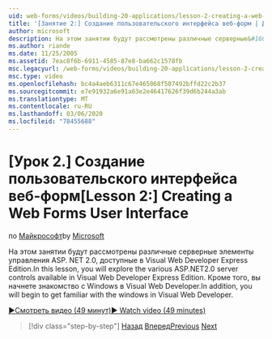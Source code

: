 ```yaml
---
uid: web-forms/videos/building-20-applications/lesson-2-creating-a-web-forms-user-interface
title: '[Занятие 2:] Создание пользовательского интерфейса веб-форм | Документация Майкрософт'
author: microsoft
description: На этом занятии будут рассмотрены различные серверные&#160;элементы управления ASP.NET 2,0, доступные в Visual Web Developer Express Edition. Кроме того, вы начнете...
ms.author: riande
ms.date: 11/25/2005
ms.assetid: 7eac8f6b-6911-4585-87e8-ba662c1578fb
msc.legacyurl: /web-forms/videos/building-20-applications/lesson-2-creating-a-web-forms-user-interface
msc.type: video
ms.openlocfilehash: bc4a4aeb6311c67e465068f507492bffd22c2b37
ms.sourcegitcommit: e7e91932a6e91a63e2e46417626f39d6b244a3ab
ms.translationtype: MT
ms.contentlocale: ru-RU
ms.lasthandoff: 03/06/2020
ms.locfileid: "78455688"
---
```

# <a name="lesson-2-creating-a-web-forms-user-interface"></a><span data-ttu-id="a66b8-104">[Урок 2.] Создание пользовательского интерфейса веб-форм</span><span class="sxs-lookup"><span data-stu-id="a66b8-104">[Lesson 2:] Creating a Web Forms User Interface</span></span>

<span data-ttu-id="a66b8-105">по [Майкрософт](https://github.com/microsoft)</span><span class="sxs-lookup"><span data-stu-id="a66b8-105">by [Microsoft](https://github.com/microsoft)</span></span>

<span data-ttu-id="a66b8-106">На этом занятии будут рассмотрены различные серверные элементы управления ASP. NET 2.0, доступные в Visual Web Developer Express Edition.</span><span class="sxs-lookup"><span data-stu-id="a66b8-106">In this lesson, you will explore the various ASP.NET2.0 server controls available in Visual Web Developer Express Edition.</span></span> <span data-ttu-id="a66b8-107">Кроме того, вы начнете знакомство с Windows в Visual Web Developer.</span><span class="sxs-lookup"><span data-stu-id="a66b8-107">In addition, you will begin to get familiar with the windows in Visual Web Developer.</span></span>

[<span data-ttu-id="a66b8-108">&#9654;Смотреть видео (49 минут)</span><span class="sxs-lookup"><span data-stu-id="a66b8-108">&#9654; Watch video (49 minutes)</span></span>](https://channel9.msdn.com/Blogs/ASP-NET-Site-Videos/lesson-2-creating-a-web-forms-user-interface)

> [!div class="step-by-step"]
> <span data-ttu-id="a66b8-109">[Назад](lesson-1-getting-started-with-visual-web-developer-express.md)
> [Вперед](lesson-3-understanding-more-about-events-and-postback.md)</span><span class="sxs-lookup"><span data-stu-id="a66b8-109">[Previous](lesson-1-getting-started-with-visual-web-developer-express.md)
[Next](lesson-3-understanding-more-about-events-and-postback.md)</span></span>
